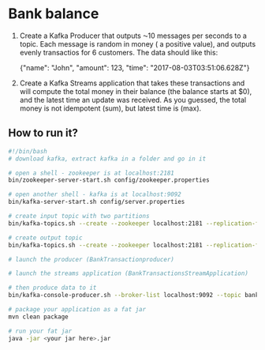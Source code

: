 # Bank balance

1. Create a Kafka Producer that outputs ⁓10 messages per seconds to a topic. Each message is random in money ( a positive value), and outputs evenly transactios for 6 customers. The data should like this:

   {"name": "John", "amount": 123, "time": "2017-08-03T03:51:06.628Z"}

2. Create a Kafka Streams application that takes these transactions and will compute the total money in their balance (the balance starts at $0), and the latest time an update was received. As you guessed, the total money is not idempotent (sum), but latest time is (max).

## How to run it?

```bash
#!/bin/bash
# download kafka, extract kafka in a folder and go in it

# open a shell - zookeeper is at localhost:2181
bin/zookeeper-server-start.sh config/zookeeper.properties

# open another shell - kafka is at localhost:9092
bin/kafka-server-start.sh config/server.properties

# create input topic with two partitions
bin/kafka-topics.sh --create --zookeeper localhost:2181 --replication-factor 1 --partitions 2 --topic bank-transactions-input

# create output topic
bin/kafka-topics.sh --create --zookeeper localhost:2181 --replication-factor 1 --partitions 2 --topic bank-transactions-output 

# launch the producer (BankTransactionproducer)

# launch the streams application (BankTransactionsStreamApplication)

# then produce data to it
bin/kafka-console-producer.sh --broker-list localhost:9092 --topic bank-transactions-input

# package your application as a fat jar
mvn clean package

# run your fat jar
java -jar <your jar here>.jar


```

